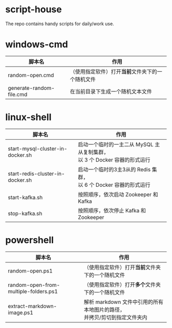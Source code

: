 # script-house
The repo contains handy scripts for daily/work use.



# windows-cmd

| 脚本名                   | 作用                                               |
| ------------------------ | -------------------------------------------------- |
| random-open.cmd          | （使用指定软件）打开**当前**文件夹下的一个随机文件 |
| generate-random-file.cmd | 在当前目录下生成一个随机文本文件                   |

# linux-shell

| 脚本名                           | 作用                                                                          |
| -------------------------------- | ----------------------------------------------------------------------------- |
| start-mysql-cluster-in-docker.sh | 启动一个临时的一主二从 MySQL 主从复制集群，<br/>以 3 个 Docker 容器的形式运行 |
| start-redis-cluster-in-docker.sh | 启动一个临时的3主3从的 Redis 集群，<br/> 以 6 个 Docker 容器的形式运行        |
| start-kafka.sh                   | 按照顺序，依次启动 Zookeeper 和 Kafka                                         |
| stop-kafka.sh                    | 按照顺序，依次停止 Kafka 和 Zookeeper                                         |


# powershell
| 脚本名                                | 作用                                                                         |
| ------------------------------------- | ---------------------------------------------------------------------------- |
| random-open.ps1                       | （使用指定软件）打开**当前**文件夹下的一个随机文件                           |
| random-open-from-multiple-folders.ps1 | （使用指定软件）打开**多个**文件夹下的一个随机文件                           |
| extract-markdown-image.ps1            | 解析 markdown 文件中引用的所有本地图片的路径，<br/>并拷贝/剪切到指定文件夹内 |